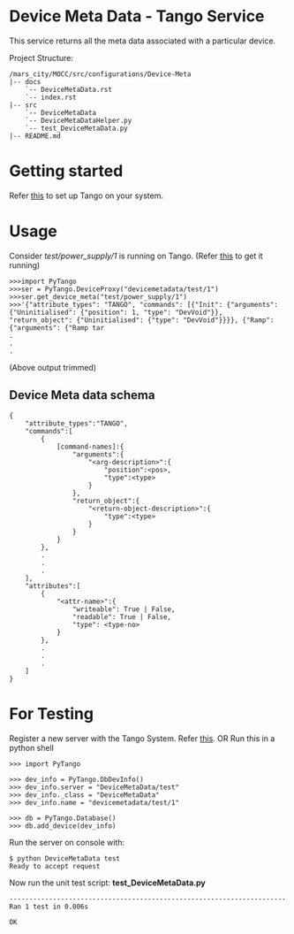 # Device Meta Data - Tango Service

This service returns all the meta data associated with a particular device.

Project Structure:

```
/mars_city/MOCC/src/configurations/Device-Meta
|-- docs
    `-- DeviceMetaData.rst
    `-- index.rst
|-- src
    `-- DeviceMetaData
    `-- DeviceMetaDataHelper.py
    `-- test_DeviceMetaData.py
|-- README.md

```

# Getting started

Refer [this](https://github.com/mars-planet/mars_city/blob/master/servers/body_tracker_v2/src/win/PyTango%20Setup/PyTango%20Installation%20Instructions/Instructions.txt) to set up Tango on your system.

# Usage
Consider *test/power_supply/1* is running on Tango. (Refer [this](http://www.esrf.eu/computing/cs/tango/tango_doc/kernel_doc/pytango/latest/quicktour.html) to get it running)
```
>>>import PyTango
>>>ser = PyTango.DeviceProxy("devicemetadata/test/1")
>>>ser.get_device_meta("test/power_supply/1")
>>>'{"attribute_types": "TANGO", "commands": [{"Init": {"arguments": {"Uninitialised": {"position": 1, "type": "DevVoid"}}, "return_object": {"Uninitialised": {"type": "DevVoid"}}}}, {"Ramp": {"arguments": {"Ramp tar
.
.
.
```
(Above output trimmed)

## Device Meta data schema

```
{
	"attribute_types":"TANGO",
	"commands":[
		{
			[command-names]:{
				"arguments":{
					"<arg-description>":{
						"position":<pos>,
						"type":<type>
					}
				},
				"return_object":{
					"<return-object-description>":{
						"type":<type>
					}
				}
			}
		},
		.
		.
		.
	],
	"attributes":[
		{
			"<attr-name>":{
				"writeable": True | False,
				"readable": True | False,
				"type": <type-no>
			}
		},
		.
		.
		.
	]
}
```

# For Testing

Register a new server with the Tango System. Refer [this](http://www.esrf.eu/computing/cs/tango/tango_doc/kernel_doc/pytango/latest/quicktour.html).
OR
Run this in a python shell
```
>>> import PyTango

>>> dev_info = PyTango.DbDevInfo()
>>> dev_info.server = "DeviceMetaData/test"
>>> dev_info._class = "DeviceMetaData"
>>> dev_info.name = "devicemetadata/test/1"

>>> db = PyTango.Database()
>>> db.add_device(dev_info)
```
Run the server on console with:
```
$ python DeviceMetaData test
Ready to accept request
```

Now run the unit test script: **test_DeviceMetaData.py**
```
----------------------------------------------------------------------
Ran 1 test in 0.006s

OK

```

